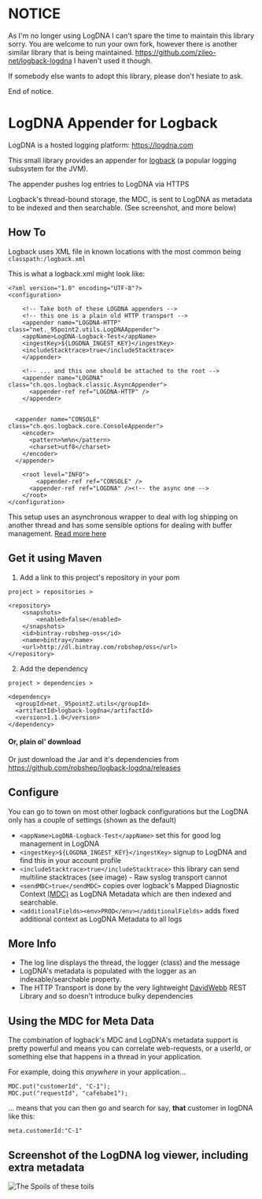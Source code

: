 # NOTICE

As I'm no longer using LogDNA I can't spare the time to maintain this library sorry.
You are welcome to run your own fork, however there is another similar library that is being maintained.
https://github.com/zileo-net/logback-logdna
I haven't used it though.

If somebody else wants to adopt this library, please don't hesiate to ask. 

End of notice. 

# LogDNA Appender for Logback

LogDNA is a hosted logging platform: https://logdna.com

This small library provides an appender for [logback](https://logback.qos.ch) (a popular logging subsystem for the JVM). 

The appender pushes log entries to LogDNA via HTTPS

Logback's thread-bound storage, the MDC, is sent to LogDNA as metadata to be indexed and then searchable. (See screenshot, and more below) 

## How To

Logback uses XML file in known locations with the most common being `classpath:/logback.xml`

This is what a logback.xml might look like:

    <?xml version="1.0" encoding="UTF-8"?>
    <configuration>

        <!-- Take both of these LOGDNA appenders -->
        <!-- this one is a plain old HTTP transport -->
        <appender name="LOGDNA-HTTP" class="net._95point2.utils.LogDNAAppender">
        <appName>LogDNA-Logback-Test</appName>
        <ingestKey>${LOGDNA_INGEST_KEY}</ingestKey>
        <includeStacktrace>true</includeStacktrace>
        </appender>

        <!-- ... and this one should be attached to the root -->
        <appender name="LOGDNA" class="ch.qos.logback.classic.AsyncAppender">
          <appender-ref ref="LOGDNA-HTTP" />
        </appender>


      <appender name="CONSOLE" class="ch.qos.logback.core.ConsoleAppender">
        <encoder>
          <pattern>%m%n</pattern>
          <charset>utf8</charset>
        </encoder>
      </appender> 

        <root level="INFO">
            <appender-ref ref="CONSOLE" />
          <appender-ref ref="LOGDNA" /><!-- the async one -->
        </root>
    </configuration>
    
This setup uses an asynchronous wrapper to deal with log shipping on another thread 
and has some sensible options for dealing with buffer management. [Read more here](https://logback.qos.ch/manual/appenders.html#AsyncAppender)

## Get it using Maven

1. Add a link to this project's repository in your pom

`project > repositories > `

    <repository>
        <snapshots>
            <enabled>false</enabled>
        </snapshots>
        <id>bintray-robshep-oss</id>
        <name>bintray</name>
        <url>http://dl.bintray.com/robshep/oss</url>
    </repository>

2. Add the dependency

`project > dependencies > `

    <dependency>
      <groupId>net._95point2.utils</groupId>
      <artifactId>logback-logdna</artifactId>
      <version>1.1.0</version>
    </dependency>

#### Or, plain ol' download

Or just download the Jar and it's dependencies from https://github.com/robshep/logback-logdna/releases

## Configure

You can go to town on most other logback configurations but the LogDNA only has a couple of settings (shown as the default)
    
* `<appName>LogDNA-Logback-Test</appName>` set this for good log management in LogDNA
* `<ingestKey>${LOGDNA_INGEST_KEY}</ingestKey>` signup to LogDNA and find this in your account profile
* `<includeStacktrace>true</includeStacktrace>` this library can send multiline stacktraces (see image) - Raw syslog transport cannot
* `<sendMDC>true</sendMDC>` copies over logback's Mapped Diagnostic Context [(MDC)](https://logback.qos.ch/manual/mdc.html) as LogDNA Metadata which are then indexed and searchable.
* `<additionalFields><env>PROD</env></additionalFields>` adds fixed additional context as LogDNA Metadata to all logs
    
## More Info

* The log line displays the thread, the logger (class) and the message
* LogDNA's metadata is populated with the logger as an indexable/searchable property.
* The HTTP Transport is done by the very lightweight [DavidWebb](https://github.com/hgoebl/DavidWebb) REST Library and so doesn't introduce bulky dependencies

## Using the MDC for Meta Data

The combination of logback's MDC and LogDNA's metadata support is pretty powerful and means you can correlate web-requests, or a userId, or something else that happens in a thread in your application.  

For example, doing this _anywhere_ in your application...

	MDC.put("customerId", "C-1");
	MDC.put("requestId", "cafebabe1");

... means that you can then go and search for say, **that** customer in logDNA like this:

	meta.customerId:"C-1"


	

## Screenshot of the LogDNA log viewer, including extra metadata

![The Spoils of these toils](../master/src/test/resources/logdna-meta.png)
